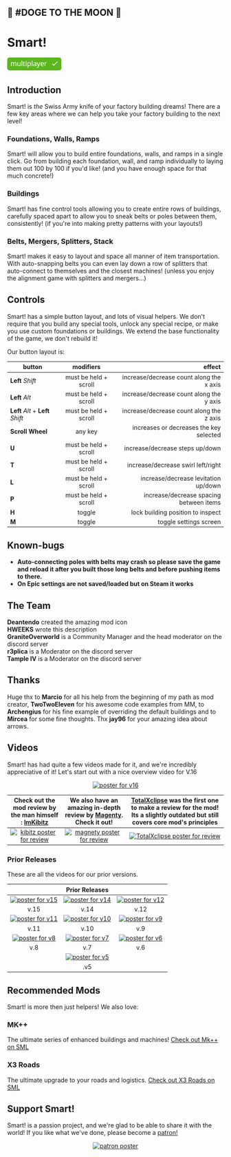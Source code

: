 ## 🚀 #DOGE TO THE MOON 🚀 

# Smart!

![multiplayer](https://raw.githubusercontent.com/deantendo/community/master/com_mp_yes.png)

## Introduction

Smart! is _the_ Swiss Army knife of your factory building dreams! There are a few key areas where we can help you take your factory building to the next level!

### Foundations, Walls, Ramps

Smart! will allow you to build entire foundations, walls, and ramps in a single click. Go from building each foundation, wall, and ramp individually to laying them out 100 by 100 if you'd like! (and you have enough space for that much concrete!)

### Buildings

Smart! has fine control tools allowing you to create entire rows of buildings, carefully spaced apart to allow you to sneak belts or poles between them, consistently! (if you're into making pretty patterns with your layouts!)

### Belts, Mergers, Splitters, Stack

Smart! makes it easy to layout and space all manner of item transportation. With auto-snapping belts you can even lay down a row of splitters that auto-connect to themselves and the closest machines! (unless you enjoy the alignment game with splitters and mergers...)

## Controls

Smart! has a simple button layout, and lots of visual helpers. We don't require that you build any special tools, unlock any special recipe, or make you use custom foundations or buildings. We extend the base functionality of the game, we don't rebuild it!

Our button layout is:

<center>

|button|modifiers|effect|
|---|:-:|--:|
| __Left__ *Shift* | must be held + scroll | increase/decrease count along the x axis |
| __Left__ *Alt* | must be held + scroll | increase/decrease count along the y axis |
| __Left__ *Alt* + __Left__ *Shift* | must be held + scroll | increase/decrease count along the z axis |
| __Scroll Wheel__ | any key | increases or decreases the key selected |
| __U__ | must be held + scroll | increase/decrease steps up/down |
| __T__ | must be held + scroll | increase/decrease swirl left/right |
| __L__ | must be held + scroll | increase/decrease levitation up/down |
| __P__ | must be held + scroll | increase/decrease spacing between items |
| __H__ | toggle | lock building position to inspect |
| __M__ | toggle | toggle settings screen |

</center>

## Known-bugs
* __Auto-connecting poles with belts may crash so please save the game and reload it after you built those long belts and before pushing items to there.__
* __On Epic settings are not saved/loaded but on Steam it works__

## The Team
**Deantendo** created the amazing mod icon <br>
**HWEEKS** wrote this description <br>
**GraniteOverworld** is a Community Manager and the head moderator on the discord server <br>
**r3plica** is a Moderator on the discord server <br>
**Tample IV** is a Moderator on the discord server <br>



## Thanks
Huge thx to **Marcio** for all his help from the beginning of my path as mod creator, **TwoTwoEleven** for his awesome code examples from MM, to **Archengius** for his fine example of overriding the default buildings and to **Mircea** for some fine thoughts. Thx **jay96** for your amazing idea about arrows.


## Videos

Smart! has had quite a few videos made for it, and we're incredibly appreciative of it! Let's start out with a nice overview video for V.16

<center>
 
[![poster for v16][v16-img]][v16-vid]

|Check out the mod review by the man himself : [ImKibitz](https://www.youtube.com/channel/UCz9qw5nupdzCGwHwQiqs7qA) |We also have an amazing in-depth review by [Magenty](https://www.youtube.com/channel/UCL8hC7X4mpAKdoP5gwdKkBQ). Check it out! | [TotalXclipse](https://www.youtube.com/channel/UC2SNK_S7tvROHS_KJdIiEFg) was the first one to make a review for the mod! Its a slightly outdated but still covers core mod's principles |
|:-:|:-:|:-:|
|[![kibitz poster for review][kibitz-review-img]][kibitz-review-vid]|[![magnety poster for review][magnety-review-img]][magnety-review-vid]|[![TotalXclipse poster for review][TotalXclipse-review-img]][TotalXclipse-review-vid]|
</center>

### Prior Releases

These are all the videos for our prior versions.

<center>

| | Prior Releases | |
|:-:|:-:|:-:|
|[![poster for v15][v15-img]][v15-vid]|[![poster for v14][v14-img]][v14-vid]|[![poster for v12][v12-img]][v12-vid]|
|v.15|v.14|v.12|
|[![poster for v11][v11-img]][v11-vid]|[![poster for v10][v10-img]][v10-vid]|[![poster for v9][v9-img]][v9-vid]|
|v.11|v.10|v.9|
|[![poster for v8][v8-img]][v8-vid]|[![poster for v7][v7-img]][v7-vid]|[![poster for v6][v6-img]][v6-vid]|
|v.8|v.7|v.6|
| |[![poster for v5][v5-img]][v5-vid]| |
| |.v5| |

</center>

## Recommended Mods

Smart! is more then just helpers! We also love:

### MK++

The ultimate series of enhanced buildings and machines! [Check out Mk++ on SML](https://ficsit.app/mod/4HFJNS71Ua5TrR)

### X3 Roads

The ultimate upgrade to your roads and logistics. [Check out X3 Roads on SML](https://ficsit.app/mod/CTm5tJXpDfdATU)

## Support Smart!

Smart! is a passion project, and we're glad to be able to share it with the world! If you like what we've done, please become a [patron!][pgash]

<center>

[![patron poster](https://c5.patreon.com/external/logo/become_a_patron_button@2x.png)][pgash]
</center>

[pgash]: https://www.patreon.com/Algalish

[belts]: https://media.giphy.com/media/aQoz1zfHjsoZALm6X8/giphy.gif
[foundations]: https://media.giphy.com/media/1J5fZI3iihdCT49PSM/giphy.gif
[buildings]: https://media.giphy.com/media/toIlPfgLfvbINAwsJf/giphy.gif

[v16-img]: https://i.ibb.co/pJfhJR2/Preview-Template-Small.jpg
[v16-vid]: https://youtu.be/MmkfqByx0i0

[v15-img]: https://i.ibb.co/mb2WJNz/Preview-Template-Small.jpg
[v15-vid]: https://youtu.be/jxfJR3ullJI

[v14-img]: https://i.ibb.co/jGG28hx/Preview-Small.jpg
[v14-vid]: https://youtu.be/-HbCKSABeWE

[v12-img]: https://i.ibb.co/vXXDVst/v-12-small.jpg
[v12-vid]: https://youtu.be/thC8RvniApQ

[v11-img]: https://i.ibb.co/WcNB78B/V-11-small.jpg
[v11-vid]: https://youtu.be/5qE3G4KbJXM

[v10-img]: https://i.ibb.co/C1n8b1j/V-10-small.jpg
[v10-vid]: https://youtu.be/ejINdaaRQtU

[v9-img]: https://i.ibb.co/5k6vD83/V-9-small.jpg
[v9-vid]: https://youtu.be/UQVYEl7d9Tg

[v8-img]: https://i.ibb.co/0GYmQz3/V-8-small.jpg
[v8-vid]: https://youtu.be/4H0Bbzhq1_E

[v7-img]: https://i.ibb.co/mTT1PhY/V7-small.jpg
[v7-vid]: https://youtu.be/BQqahJcdKfM

[v6-img]: https://i.ibb.co/P6GkWqB/V6-small.jpg
[v6-vid]: https://youtu.be/8_H7TJvwJC4

[v5-img]: https://i.ibb.co/YRSdCwk/V5-small.jpg
[v5-vid]: https://youtu.be/qnLOsYsZOXg

[magnety-review-img]: https://raw.githubusercontent.com/Algalish/SmartIssueTracker/master/img/magnety_review_preview.jpg
[magnety-review-vid]: https://youtu.be/O7jHpKhhqaY

[kibitz-review-img]: https://raw.githubusercontent.com/Algalish/SmartIssueTracker/master/img/kibitz_review_preview.jpg
[kibitz-review-vid]: https://youtu.be/JSL6kSgzYJk

[TotalXclipse-review-img]: https://raw.githubusercontent.com/Algalish/SmartIssueTracker/master/img/TotalXclipse_review_preview.jpg
[TotalXclipse-review-vid]: https://youtu.be/wIfhqBxiufk



